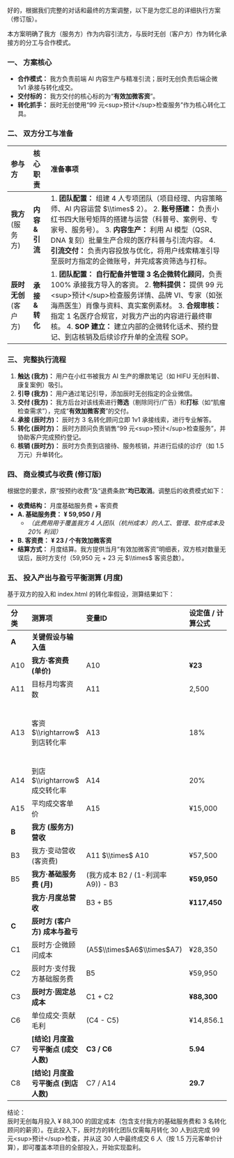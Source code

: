 好的，根据我们完整的对话和最终的方案调整，以下是为您汇总的详细执行方案（修订版）。

本方案明确了我方（服务方）作为内容引流方，与辰时无创（客户方）作为转化承接方的分工与合作模式。

### **一、 方案核心**

* **合作模式：** 我方负责前端 AI 内容生产与精准引流；辰时无创负责后端企微 1v1 承接与转化成交。  
* **交付标的：** 我方交付的核心标的为“**有效加微客资**”。  
* **转化抓手：** 辰时无创使用“99 元\<sup\>预计\</sup\>检查服务”作为核心转化工具。

### **二、 双方分工与准备**

| 参与方 | 核心职责 | 准备事项 |
| :---- | :---- | :---- |
| **我方** (服务方) | **内容 & 引流** | 1\. **团队配置：** 组建 4 人专项团队（项目经理、内容策略师、AI 内容运营 $\\times$ 2）。 2\. **账号搭建：** 负责小红书四大账号矩阵的搭建与运营（科普号、案例号、专家号、服务号）。 3\. **内容生产：** 利用 AI 模型（QSR、DNA 复刻）批量生产合规的医疗科普与引流内容。 4\. **引流交付：** 负责内容投放与优化，将用户线索精准引导至辰时方指定的企微账号，并完成客资筛选与打标。 |
| **辰时无创** (客户方) | **承接 & 转化** | 1\. **团队配置：** **自行配备并管理 3 名企微转化顾问**，负责 100% 承接我方导入的客资。 2\. **物料提供：** 提供 99 元\<sup\>预计\</sup\>检查服务详情、品牌 VI、专家（如张海燕医生）肖像与资料、真实案例素材。 3\. **合规审核：** 指定 1 名医疗合规官，对我方产出的内容进行最终审核。 4\. **SOP 建立：** 建立内部的企微转化话术、预约登记、到店核销及后续诊疗升单的全流程 SOP。 |

### **三、 完整执行流程**

1. **触达 (我方)：** 用户在小红书被我方 AI 生产的爆款笔记（如 HIFU 无创科普、康复案例）吸引。  
2. **引导 (我方)：** 用户通过笔记引导，添加辰时无创指定的企业微信。  
3. **交付 (我方)：** 我方后台对该线索进行**筛选**（剔除同行/广告）和**打标**（如“肌瘤检查需求”），完成“**有效加微客资**”的交付。  
4. **承接 (辰时方)：** 辰时方 3 名转化顾问立即 1v1 承接线索，进行专业解答。  
5. **转化 (辰时方)：** 辰时方顾问负责销售“99 元\<sup\>预计\</sup\>检查服务”，并协助客户完成预约登记。  
6. **核销 (辰时方)：** 辰时方负责到店接待、服务核销，并进行后续的诊疗（如 1.5 万元）升单转化。

### **四、 商业模式与收费 (修订版)**

根据您的要求，原“按预约收费”及“退费条款”**均已取消**。调整后的收费模式如下：

* **收费结构：** 月度基础服务费 \+ 客资费  
* **A. 基础服务费：** **¥ 59,950 / 月**  
  * *（此费用用于覆盖我方 4 人团队（杭州成本）的人工、管理、软件成本及 20% 利润）*  
* **B. 客资费：** **¥ 23 / 个有效加微客资**  
* **结算方式：** 月度结算。我方提供当月“有效加微客资”明细表，双方核对数量无误后，辰时方支付（59,950 元 \+ 23 元 $\\times$ 客资总数）。

### **五、 投入产出与盈亏平衡测算 (月度)**

基于双方的投入和 index.html 的转化率假设，测算结果如下：

| 分类 | 测算项 | 变量ID | 设定值 / 计算公式 | 结果 | 单位/备注 |
| :---- | :---- | :---- | :---- | :---- | :---- |
| **A** | **关键假设与输入值** |  |  |  |  |
| A10 | **我方·客资费 (单价)** | A10 | **¥23** | **¥23** | **元 / 有效加微客资** |
| A11 | 目标月均客资数 | A11 | 2,500 | 2,500 | 个 |
| A13 | 客资 $\\rightarrow$ 到店转化率 | A13 | 18% | 18% | (基于 30% 预约 $\\times$ 60% 到店) |
| A14 | 到店 $\\rightarrow$ 成交转化率 | A14 | 20% | 20% |  |
| A15 | 平均成交客单价 | A15 | ¥15,000 | ¥15,000 | 元/人 (辰时方营收) |
| **B** | **我方 (服务方) 营收** |  |  |  |  |
| B3 | 我方·变动营收 (客资费) | A11 $\\times$ A10 | ¥57,500 | 元/月 |  |
| B5 | **我方·基础服务费 (月)** | (我方成本 B2 / (1-利润率 A9)) \- B3 | **¥59,950** | **元/月** |  |
|  | **我方·月度总营收** | B3 \+ B5 | **¥117,450** | **元/月** |  |
| **C** | **辰时方 (客户方) 成本与盈亏** |  |  |  |  |
| C1 | 辰时方·企微顾问成本 | (A5$\\times$A6$\\times$A7) | ¥28,350 | 元/月 |  |
| C2 | 辰时方·支付我方基础服务费 | B5 | ¥59,950 | 元/月 |  |
| C3 | **辰时方·固定总成本** | C1 \+ C2 | **¥88,300** | **元/月** |  |
| C6 | 单位成交·贡献毛利 | (C4 \- C5) | ¥14,856.1 | 元 (每成交 1 人) |  |
| C7 | **\[结论\] 月度盈亏平衡点 (成交人数)** | **C3 / C6** | **5.94** | **个 (成交客户)** |  |
| C8 | **\[结论\] 月度盈亏平衡点 (到店人数)** | C7 / A14 | **29.7** | **个 (到店检查客户)** |  |

结论：  
辰时无创每月投入 ¥ 88,300 的固定成本（包含支付我方的基础服务费和 3 名转化顾问的薪资）。在此投入下，辰时方的转化团队仅需每月转化 30 人到店完成 99 元\<sup\>预计\</sup\>检查，并从这 30 人中最终成交 6 人（按 1.5 万元客单价计算），即可覆盖本项目的全部投入，开始实现盈利。